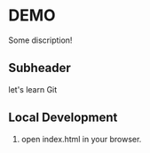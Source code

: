 # DEMO

Some discription!

## Subheader

let's learn Git

## Local Development

1. open index.html in your browser.
